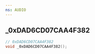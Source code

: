 ```yaml
---
ns: AUDIO
---
```

## _0xDAD6CD07CAA4F382

```c
// 0xDAD6CD07CAA4F382
void _0xDAD6CD07CAA4F382();
```


